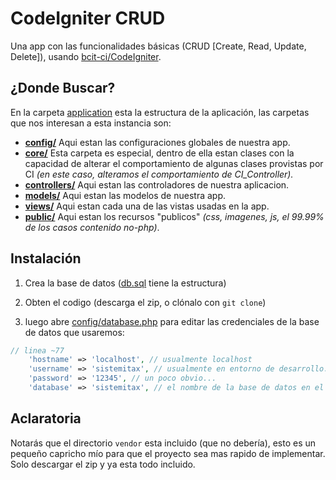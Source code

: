 # CodeIgniter CRUD

Una app con las funcionalidades básicas (CRUD [Create, Read, Update, Delete]), usando [bcit-ci/CodeIgniter](https://github.com/bcit-ci/CodeIgniter).

## ¿Donde Buscar?

En la carpeta [application](application/) esta la estructura de la aplicación, las carpetas que nos interesan a esta instancia son:
- **[config/](application/config)** Aqui estan las configuraciones globales de nuestra app.
- **[core/](application/core)** Esta carpeta es especial, dentro de ella estan clases con la capacidad de alterar el comportamiento de algunas clases provistas por CI *(en este caso, alteramos el comportamiento de CI_Controller).*
- **[controllers/](application/controllers)** Aqui estan las controladores de nuestra aplicacion.
- **[models/](application/models)** Aqui estan las modelos de nuestra app.
- **[views/](application/views)** Aqui estan cada una de las vistas usadas en la app.
- **[public/](application/public)** Aqui estan los recursos "publicos" *(css, imagenes, js, el 99.99% de los casos contenido no-php)*.


## Instalación

1. Crea la base de datos ([db.sql](db.sql) tiene la estructura)

2. Obten el codigo (descarga el zip, o clónalo con `git clone`)
3. luego abre [config/database.php](application/config/database.php)
para editar las credenciales de la base de datos que usaremos:
```php
// linea ~77
	'hostname' => 'localhost', // usualmente localhost
	'username' => 'sistemitax', // usualmente en entorno de desarrollo: root
	'password' => '12345', // un poco obvio...
	'database' => 'sistemitax', // el nombre de la base de datos en el dbms
```

## Aclaratoria
Notarás que el directorio `vendor` esta incluido (que no debería), esto es un pequeño capricho mío para que el proyecto sea mas rapido de implementar. Solo descargar el zip y ya esta todo incluido.
